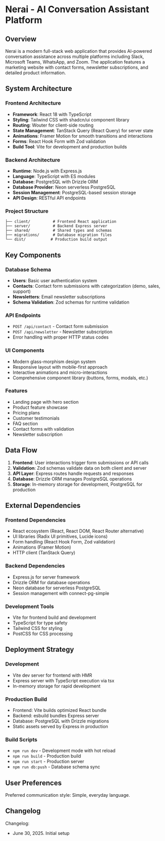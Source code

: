 # Nerai - AI Conversation Assistant Platform

## Overview

Nerai is a modern full-stack web application that provides AI-powered conversation assistance across multiple platforms including Slack, Microsoft Teams, WhatsApp, and Zoom. The application features a marketing website with contact forms, newsletter subscriptions, and detailed product information.

## System Architecture

### Frontend Architecture
- **Framework**: React 18 with TypeScript
- **Styling**: Tailwind CSS with shadcn/ui component library
- **Routing**: Wouter for client-side routing
- **State Management**: TanStack Query (React Query) for server state
- **Animations**: Framer Motion for smooth transitions and interactions
- **Forms**: React Hook Form with Zod validation
- **Build Tool**: Vite for development and production builds

### Backend Architecture
- **Runtime**: Node.js with Express.js
- **Language**: TypeScript with ES modules
- **Database**: PostgreSQL with Drizzle ORM
- **Database Provider**: Neon serverless PostgreSQL
- **Session Management**: PostgreSQL-based session storage
- **API Design**: RESTful API endpoints

### Project Structure
```
├── client/          # Frontend React application
├── server/          # Backend Express server
├── shared/          # Shared types and schemas
├── migrations/      # Database migration files
└── dist/           # Production build output
```

## Key Components

### Database Schema
- **Users**: Basic user authentication system
- **Contacts**: Contact form submissions with categorization (demo, sales, support)
- **Newsletters**: Email newsletter subscriptions
- **Schema Validation**: Zod schemas for runtime validation

### API Endpoints
- `POST /api/contact` - Contact form submission
- `POST /api/newsletter` - Newsletter subscription
- Error handling with proper HTTP status codes

### UI Components
- Modern glass-morphism design system
- Responsive layout with mobile-first approach
- Interactive animations and micro-interactions
- Comprehensive component library (buttons, forms, modals, etc.)

### Features
- Landing page with hero section
- Product feature showcase
- Pricing plans
- Customer testimonials
- FAQ section
- Contact forms with validation
- Newsletter subscription

## Data Flow

1. **Frontend**: User interactions trigger form submissions or API calls
2. **Validation**: Zod schemas validate data on both client and server
3. **API Layer**: Express routes handle requests and responses
4. **Database**: Drizzle ORM manages PostgreSQL operations
5. **Storage**: In-memory storage for development, PostgreSQL for production

## External Dependencies

### Frontend Dependencies
- React ecosystem (React, React DOM, React Router alternative)
- UI libraries (Radix UI primitives, Lucide icons)
- Form handling (React Hook Form, Zod validation)
- Animations (Framer Motion)
- HTTP client (TanStack Query)

### Backend Dependencies
- Express.js for server framework
- Drizzle ORM for database operations
- Neon database for serverless PostgreSQL
- Session management with connect-pg-simple

### Development Tools
- Vite for frontend build and development
- TypeScript for type safety
- Tailwind CSS for styling
- PostCSS for CSS processing

## Deployment Strategy

### Development
- Vite dev server for frontend with HMR
- Express server with TypeScript execution via tsx
- In-memory storage for rapid development

### Production Build
- Frontend: Vite builds optimized React bundle
- Backend: esbuild bundles Express server
- Database: PostgreSQL with Drizzle migrations
- Static assets served by Express in production

### Build Scripts
- `npm run dev` - Development mode with hot reload
- `npm run build` - Production build
- `npm run start` - Production server
- `npm run db:push` - Database schema sync

## User Preferences

Preferred communication style: Simple, everyday language.

## Changelog

Changelog:
- June 30, 2025. Initial setup